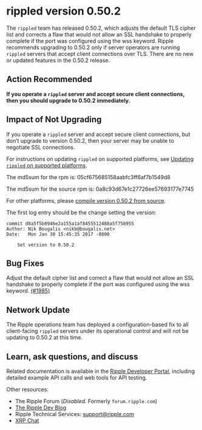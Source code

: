# rippled version 0.50.2

The `rippled` team has released 0.50.2, which adjusts the default TLS cipher list and corrects a flaw that would not allow an SSL handshake to properly complete if the port was configured using the wss keyword. Ripple recommends upgrading to 0.50.2 only if server operators are running `rippled` servers that accept client connections over TLS. There are no new or updated features in the 0.50.2 release.

## Action Recommended

**If you operate a `rippled` server and accept secure client connections, then you should upgrade to 0.50.2 immediately.**

## Impact of Not Upgrading

If you operate a `rippled` server and accept secure client connections, but don’t upgrade to version 0.50.2, then your server may be unable to negotiate SSL connections.

For instructions on updating `rippled` on supported platforms, see [Updating `rippled` on supported platforms](https://ripple.com/build/rippled-setup/#updating-rippled).

The md5sum for the rpm is: 05cf675685158aabfc3ff6af7b1549d8

The md5sum for the source rpm is: 0a8c93d67e1c27726ee57693177e7745

For other platforms, please [compile version 0.50.2 from source](https://github.com/ripple/rippled/tree/master/Builds).

The first log entry should be the change setting the version:

```
commit d8a5f5b0946e2a155a1af8455512488a5f758955
Author: Nik Bougalis <nikb@bougalis.net>
Date:   Mon Jan 30 15:45:35 2017 -0800

    Set version to 0.50.2
```


## Bug Fixes

Adjust the default cipher list and correct a flaw that would not allow an SSL handshake to properly complete if the port was configured using the wss keyword. [(#1985)](https://github.com/ripple/rippled/pull/1985/commits/708fc6cd6f3c75d08fa409f6815ed915854438a5)

## Network Update
The Ripple operations team has deployed a configuration-based fix to all client-facing `rippled` servers under its operational control and will not be updating to 0.50.2 at this time.

## Learn, ask questions, and discuss
Related documentation is available in the [Ripple Developer Portal](https://ripple.com/build/), including detailed example API calls and web tools for API testing.

Other resources:

* The Ripple Forum (_Disabled._ Formerly `forum.ripple.com`)
* [The Ripple Dev Blog](https://developers.ripple.com/blog/)
* Ripple Technical Services: support@ripple.com
* [XRP Chat](http://www.xrpchat.com/)
